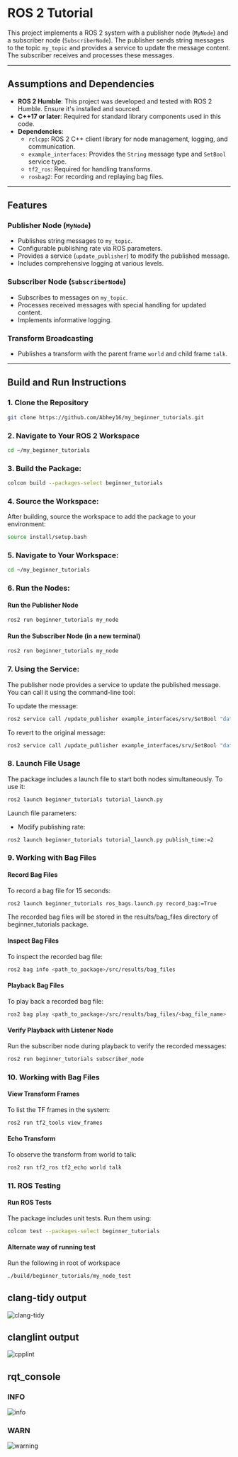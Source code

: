 # ROS 2 Tutorial

This project implements a ROS 2 system with a publisher node (`MyNode`) and a subscriber node (`SubscriberNode`). The publisher sends string messages to the topic `my_topic` and provides a service to update the message content. The subscriber receives and processes these messages.

---

## Assumptions and Dependencies
- **ROS 2 Humble**: This project was developed and tested with ROS 2 Humble. Ensure it's installed and sourced.
- **C++17 or later**: Required for standard library components used in this code.
- **Dependencies**:
  - `rclcpp`: ROS 2 C++ client library for node management, logging, and communication.
  - `example_interfaces`: Provides the `String` message type and `SetBool` service type.
  - `tf2_ros`: Required for handling transforms.
  - `rosbag2`: For recording and replaying bag files.

---

## Features
### Publisher Node (`MyNode`)
- Publishes string messages to `my_topic`.
- Configurable publishing rate via ROS parameters.
- Provides a service (`update_publisher`) to modify the published message.
- Includes comprehensive logging at various levels.

### Subscriber Node (`SubscriberNode`)
- Subscribes to messages on `my_topic`.
- Processes received messages with special handling for updated content.
- Implements informative logging.

### Transform Broadcasting
- Publishes a transform with the parent frame `world` and child frame `talk`.

---

## Build and Run Instructions

### 1. Clone the Repository
   ```sh
   git clone https://github.com/Abhey16/my_beginner_tutorials.git
   ```
### 2. Navigate to Your ROS 2 Workspace
   ```sh
   cd ~/my_beginner_tutorials
   ```
### 3. Build the Package:
   ```sh
   colcon build --packages-select beginner_tutorials
   ```
### 4. Source the Workspace:
   After building, source the workspace to add the package to your environment:
   ```sh
   source install/setup.bash
  ```
### 5. Navigate to Your Workspace:
   ```sh
   cd ~/my_beginner_tutorials
   ```

### 6. Run the Nodes:
#### Run the Publisher Node
   ```sh
   ros2 run beginner_tutorials my_node
   ```
#### Run the Subscriber Node (in a new terminal)
   ```sh
   ros2 run beginner_tutorials my_node
   ```
### 7. Using the Service:
The publisher node provides a service to update the published message. You can call it using the command-line tool:

To update the message:
   ```sh
   ros2 service call /update_publisher example_interfaces/srv/SetBool "data: true"
   ```

To revert to the original message:
   ```sh
   ros2 service call /update_publisher example_interfaces/srv/SetBool "data: true"
   ```
### 8. Launch File Usage
The package includes a launch file to start both nodes simultaneously. To use it:

   ```sh
   ros2 launch beginner_tutorials tutorial_launch.py
   ```
Launch file parameters:
* Modify publishing rate:

```sh
ros2 launch beginner_tutorials tutorial_launch.py publish_time:=2
```

### 9. Working with Bag Files
#### Record Bag Files
To record a bag file for 15 seconds:

   ```sh
   ros2 launch beginner_tutorials ros_bags.launch.py record_bag:=True
   ```
The recorded bag files will be stored in the results/bag_files directory of beginner_tutorials package.

#### Inspect Bag Files
To inspect the recorded bag file:

   ```sh
   ros2 bag info <path_to_package>/src/results/bag_files
   ```

#### Playback Bag Files
To play back a recorded bag file:

   ```sh
   ros2 bag play <path_to_package>/src/results/bag_files/<bag_file_name>
   ```

#### Verify Playback with Listener Node
Run the subscriber node during playback to verify the recorded messages:
   ```sh
   ros2 run beginner_tutorials subscriber_node
   ```

### 10. Working with Bag Files
#### View Transform Frames
To list the TF frames in the system:
   ```sh
   ros2 run tf2_tools view_frames
   ```
#### Echo Transform
To observe the transform from world to talk:
   ```sh
   ros2 run tf2_ros tf2_echo world talk
   ```
### 11. ROS Testing
#### Run ROS Tests
The package includes unit tests. Run them using:
   ```sh
   colcon test --packages-select beginner_tutorials
   ```

#### Alternate way of running test
Run the following in root of workspace
   ```sh
   ./build/beginner_tutorials/my_node_test
   ```


## clang-tidy output
![clang-tidy](https://github.com/user-attachments/assets/4df1e261-4c23-47bb-9be6-8a15c8e70992)



## clanglint output
![cpplint](https://github.com/user-attachments/assets/1a66fe5d-c45e-4298-8f5d-6ad4509ba13e)


## rqt_console

### INFO
![info](https://github.com/user-attachments/assets/ef75042a-1403-4597-90b7-f32b070090cd)


### WARN
![warning](https://github.com/user-attachments/assets/1b6e5c41-e38c-427f-9138-dcd91da45e74)


